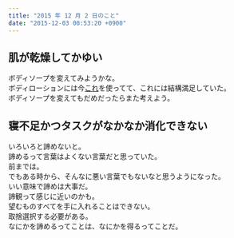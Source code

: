 ```yaml
---
title: "2015 年 12 月 2 日のこと"
date: "2015-12-03 00:53:20 +0900"
---
```


## 肌が乾燥してかゆい

ボディソープを変えてみようかな。  
ボディローションには今[これ](https://www.amazon.co.jp/dp/B000FQUTAU)を使ってて、これには結構満足していた。  
ボディソープを変えてもだめだったらまた考えよう。

## 寝不足かつタスクがなかなか消化できない

いろいろと諦めないと。  
諦めるって言葉はよくない言葉だと思っていた。  
前までは。  
でもある時から、そんなに悪い言葉でもないなと思うようになった。  
いい意味で諦めは大事だ。  
諦観って感じに近いのかも。  
望むものすべてを手に入れることはできない。  
取捨選択する必要がある。  
なにかを諦めるってことは、なにかを得るってことだ。

